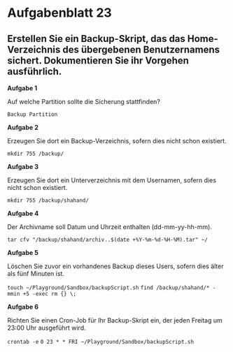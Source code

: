 # Aufgabenblatt 23

Erstellen Sie ein Backup-Skript, das das Home-Verzeichnis des übergebenen Benutzernamens sichert. Dokumentieren Sie ihr Vorgehen ausführlich.
---

**Aufgabe 1**

Auf welche Partition sollte die Sicherung stattfinden?

`Backup Partition`

**Aufgabe 2**

Erzeugen Sie dort ein Backup-Verzeichnis, sofern dies nicht schon existiert.

`mkdir 755 /backup/`


**Aufgabe 3**

Erzeugen Sie dort ein Unterverzeichnis mit dem Usernamen, sofern dies nicht schon existiert.

`mkdir 755 /backup/shahand/`


**Aufgabe 4**

Der Archivname soll Datum und Uhrzeit enthalten (dd-mm-yy-hh-mm).

`tar cfv "/backup/shahand/archiv..$(date +%Y-%m-%d-%H-%M).tar" ~/`


**Aufgabe 5**

Löschen Sie zuvor ein vorhandenes Backup dieses Users, sofern dies älter als fünf Minuten ist.

`touch ~/Playground/Sandbox/backupScript.sh`
`find /backup/shahand/* -mmin +5 -exec rm {} \;`


**Aufgabe 6**

Richten Sie einen Cron-Job für Ihr Backup-Skript ein, der jeden Freitag um 23:00 Uhr ausgeführt wird.

`crontab -e`
`0 23 * * FRI ~/Playground/Sandbox/backupScript.sh`

